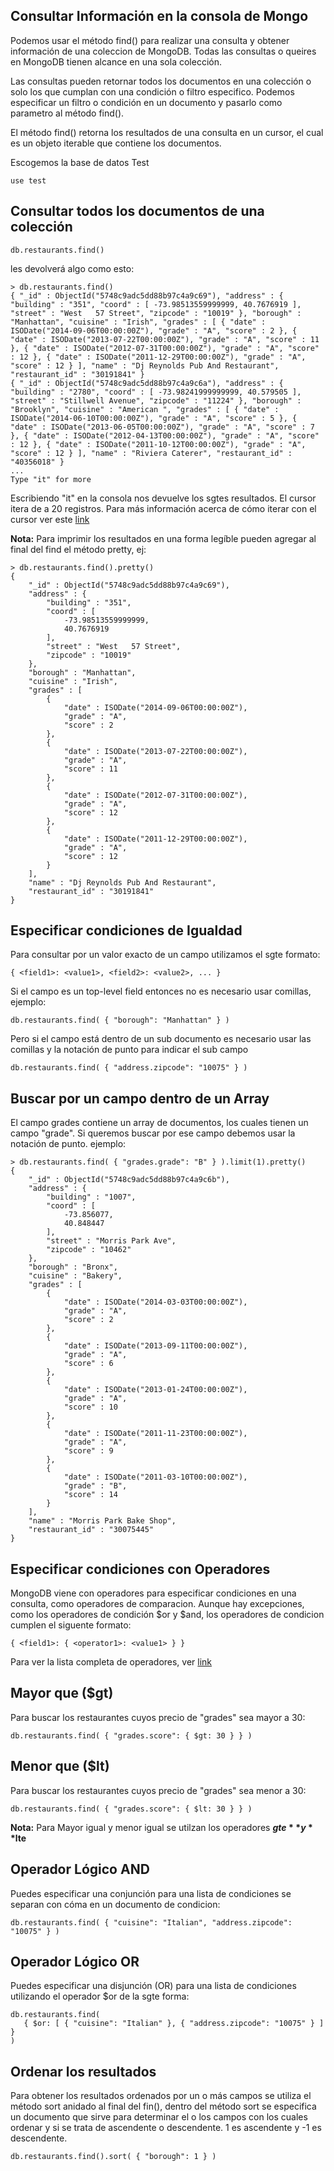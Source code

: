## Consultar Información en la consola de Mongo

Podemos usar el método find() para realizar una consulta y obtener información de una coleccion de MongoDB.
Todas las consultas o queires en MongoDB tienen alcance en una sola colección.

Las consultas pueden retornar todos los documentos en una colección o solo los que cumplan con una condición o filtro especifico.
Podemos especificar un filtro o condición en un documento y pasarlo como parametro al método find().

El método find() retorna los resultados de una consulta en un cursor, el cual es un objeto iterable que contiene los documentos.

Escogemos la base de datos Test

```
use test
```

## Consultar todos los documentos de una colección

```
db.restaurants.find()
```

les devolverá algo como esto:

```
> db.restaurants.find()
{ "_id" : ObjectId("5748c9adc5dd88b97c4a9c69"), "address" : { "building" : "351", "coord" : [ -73.98513559999999, 40.7676919 ], "street" : "West   57 Street", "zipcode" : "10019" }, "borough" : "Manhattan", "cuisine" : "Irish", "grades" : [ { "date" : ISODate("2014-09-06T00:00:00Z"), "grade" : "A", "score" : 2 }, { "date" : ISODate("2013-07-22T00:00:00Z"), "grade" : "A", "score" : 11 }, { "date" : ISODate("2012-07-31T00:00:00Z"), "grade" : "A", "score" : 12 }, { "date" : ISODate("2011-12-29T00:00:00Z"), "grade" : "A", "score" : 12 } ], "name" : "Dj Reynolds Pub And Restaurant", "restaurant_id" : "30191841" }
{ "_id" : ObjectId("5748c9adc5dd88b97c4a9c6a"), "address" : { "building" : "2780", "coord" : [ -73.98241999999999, 40.579505 ], "street" : "Stillwell Avenue", "zipcode" : "11224" }, "borough" : "Brooklyn", "cuisine" : "American ", "grades" : [ { "date" : ISODate("2014-06-10T00:00:00Z"), "grade" : "A", "score" : 5 }, { "date" : ISODate("2013-06-05T00:00:00Z"), "grade" : "A", "score" : 7 }, { "date" : ISODate("2012-04-13T00:00:00Z"), "grade" : "A", "score" : 12 }, { "date" : ISODate("2011-10-12T00:00:00Z"), "grade" : "A", "score" : 12 } ], "name" : "Riviera Caterer", "restaurant_id" : "40356018" }
...
Type "it" for more
```

Escribiendo "it" en la consola nos devuelve los sgtes resultados.
El cursor itera de a 20 registros.
Para más información acerca de cómo iterar con el cursor ver este [link](https://docs.mongodb.com/manual/tutorial/iterate-a-cursor/)

**Nota:** Para imprimir los resultados en una forma legíble pueden agregar al final del find el método pretty, ej:
```
> db.restaurants.find().pretty()
{
	"_id" : ObjectId("5748c9adc5dd88b97c4a9c69"),
	"address" : {
		"building" : "351",
		"coord" : [
			-73.98513559999999,
			40.7676919
		],
		"street" : "West   57 Street",
		"zipcode" : "10019"
	},
	"borough" : "Manhattan",
	"cuisine" : "Irish",
	"grades" : [
		{
			"date" : ISODate("2014-09-06T00:00:00Z"),
			"grade" : "A",
			"score" : 2
		},
		{
			"date" : ISODate("2013-07-22T00:00:00Z"),
			"grade" : "A",
			"score" : 11
		},
		{
			"date" : ISODate("2012-07-31T00:00:00Z"),
			"grade" : "A",
			"score" : 12
		},
		{
			"date" : ISODate("2011-12-29T00:00:00Z"),
			"grade" : "A",
			"score" : 12
		}
	],
	"name" : "Dj Reynolds Pub And Restaurant",
	"restaurant_id" : "30191841"
}
```

## Especificar condiciones de Igualdad

Para consultar por un valor exacto de un campo utilizamos el sgte formato:
```
{ <field1>: <value1>, <field2>: <value2>, ... }
```

Si el campo es un top-level field entonces no es necesario usar comillas,
ejemplo:

```
db.restaurants.find( { "borough": "Manhattan" } )
```

Pero si el campo está dentro de un sub documento es necesario usar las comillas y la notación de punto para indicar el sub campo

```
db.restaurants.find( { "address.zipcode": "10075" } )
```

## Buscar por un campo dentro de un Array

El campo grades contiene un array de documentos, los cuales tienen un campo "grade".
Si queremos buscar por ese campo debemos usar la notación de punto.
ejemplo:

```
> db.restaurants.find( { "grades.grade": "B" } ).limit(1).pretty()
{
	"_id" : ObjectId("5748c9adc5dd88b97c4a9c6b"),
	"address" : {
		"building" : "1007",
		"coord" : [
			-73.856077,
			40.848447
		],
		"street" : "Morris Park Ave",
		"zipcode" : "10462"
	},
	"borough" : "Bronx",
	"cuisine" : "Bakery",
	"grades" : [
		{
			"date" : ISODate("2014-03-03T00:00:00Z"),
			"grade" : "A",
			"score" : 2
		},
		{
			"date" : ISODate("2013-09-11T00:00:00Z"),
			"grade" : "A",
			"score" : 6
		},
		{
			"date" : ISODate("2013-01-24T00:00:00Z"),
			"grade" : "A",
			"score" : 10
		},
		{
			"date" : ISODate("2011-11-23T00:00:00Z"),
			"grade" : "A",
			"score" : 9
		},
		{
			"date" : ISODate("2011-03-10T00:00:00Z"),
			"grade" : "B",
			"score" : 14
		}
	],
	"name" : "Morris Park Bake Shop",
	"restaurant_id" : "30075445"
}
```

## Especificar condiciones con Operadores

MongoDB viene con operadores para especificar condiciones en una consulta, como operadores de comparacion.
Aunque hay excepciones, como los operadores de condición $or y $and, los operadores de condicion cumplen el siguente formato:

```
{ <field1>: { <operator1>: <value1> } }
```

Para ver la lista completa de operadores, ver [link](https://docs.mongodb.com/manual/reference/operator/query-comparison/)

## Mayor que ($gt)

Para buscar los restaurantes cuyos precio de "grades" sea mayor a 30:

```
db.restaurants.find( { "grades.score": { $gt: 30 } } )
```

## Menor que ($lt)

Para buscar los restaurantes cuyos precio de "grades" sea menor a 30:
```
db.restaurants.find( { "grades.score": { $lt: 30 } } )
```

**Nota:** Para Mayor igual y menor igual se utilzan los operadores **$gte** y **$lte**

## Operador Lógico AND

Puedes especificar una conjunción para una lista de condiciones se separan con cóma en un documento de condicion:

```
db.restaurants.find( { "cuisine": "Italian", "address.zipcode": "10075" } )
```

## Operador Lógico OR

Puedes especificar una disjunción (OR) para una lista de condiciones utilizando el operador $or de la sgte forma:

```
db.restaurants.find(
   { $or: [ { "cuisine": "Italian" }, { "address.zipcode": "10075" } ] }
)
```

## Ordenar los resultados

Para obtener los resultados ordenados por un o más campos se utiliza el método sort anidado al final del fin(),
dentro del método sort se especifica un documento que sirve para determinar el o los campos con los cuales ordenar
y si se trata de ascendente o descendente.  1 es ascendente y -1 es descendente.

```
db.restaurants.find().sort( { "borough": 1 } )
```
